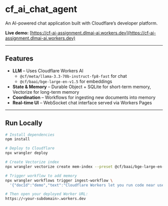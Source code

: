 # cf_ai_chat_agent

An AI-powered chat application built with Cloudflare’s developer platform.

**Live demo:** [https://cf-ai-assignment.dlmai-ai.workers.dev](https://cf-ai-assignment.dlmai-ai.workers.dev)

---

## Features
- **LLM** – Uses Cloudflare Workers AI  
  - `@cf/meta/llama-3.3-70b-instruct-fp8-fast` for chat  
  - `@cf/baai/bge-large-en-v1.5` for embeddings
- **State & Memory** – Durable Object + SQLite for short-term memory, Vectorize for long-term memory
- **Coordination** – Workflows for ingesting new documents into memory
- **Real-time UI** – WebSocket chat interface served via Workers Pages

---

## Run Locally

```bash
# Install dependencies
npm install

# Deploy to Cloudflare
npx wrangler deploy

# Create Vectorize index
npx wrangler vectorize create mem-index --preset @cf/baai/bge-large-en-v1.5

# Trigger workflow to add memory
npx wrangler workflows trigger ingest-workflow \
  '{"docId":"demo","text":"Cloudflare Workers let you run code near users."}'

# Then open your deployed Worker URL:
https://<your-subdomain>.workers.dev